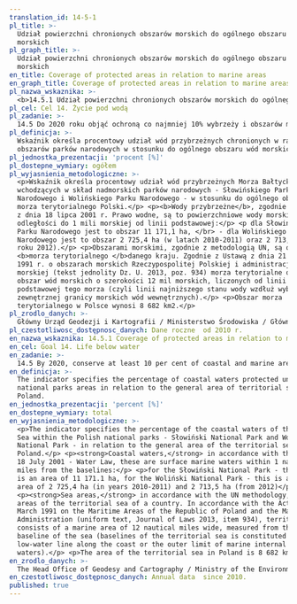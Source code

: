 ```yaml
---
translation_id: 14-5-1
pl_title: >-
  Udział powierzchni chronionych obszarów morskich do ogólnego obszaru terenów
  morskich
pl_graph_title: >-
  Udział powierzchni chronionych obszarów morskich do ogólnego obszaru terenów
  morskich
en_title: Coverage of protected areas in relation to marine areas
en_graph_title: Coverage of protected areas in relation to marine areas
pl_nazwa_wskaznika: >-
  <b>14.5.1 Udział powierzchni chronionych obszarów morskich do ogólnego obszaru terenów morskich</b>
pl_cel: Cel 14. Życie pod wodą
pl_zadanie: >-
  14.5 Do 2020 roku objąć ochroną co najmniej 10% wybrzeży i obszarów morskich, zgodnie z krajowym i międzynarodowym prawem i korzystając z najlepszych źródeł informacji naukowych.
pl_definicja: >-
  Wskaźnik określa procentowy udział wód przybrzeżnych chronionych w ramach
  obszarów parków narodowych w stosunku do ogólnego obszaru wód morskich Polski.
pl_jednostka_prezentacji: 'procent [%]'
pl_dostepne_wymiary: ogółem
pl_wyjasnienia_metodologiczne: >-
  <p>Wskaźnik określa procentowy udział wód przybrzeżnych Morza Bałtyckiego
  wchodzących w skład nadmorskich parków narodowych - Słowińskiego Parku
  Narodowego i Wolińskiego Parku Narodowego - w stosunku do ogólnego obszaru
  morza terytorialnego Polski.</p> <p><b>Wody przybrzeżne</b>, zgodnie z ustawą
  z dnia 18 lipca 2001 r. Prawo wodne, są to powierzchniowe wody morskie w
  odległości do 1 mili morskiej od linii podstawowej:</p> <p dla Słowińskiego
  Parku Narodowego jest to obszar 11 171,1 ha, </br> - dla Wolińskiego Parku
  Narodowego jest to obszar 2 725,4 ha (w latach 2010-2011) oraz 2 713,5 ha (od
  roku 2012).</p> <p>Obszarami morskimi, zgodnie z metodologią UN, są obszary
  <b>morza terytorialnego </b>danego kraju. Zgodnie z Ustawą z dnia 21 marca
  1991 r. o obszarach morskich Rzeczypospolitej Polskiej i administracji
  morskiej (tekst jednolity Dz. U. 2013, poz. 934) morza terytorialne obejmują
  obszar wód morskich o szerokości 12 mil morskich, liczonych od linii
  podstawowej tego morza (czyli linii najniższego stanu wody wzdłuż wybrzeża lub
  zewnętrznej granicy morskich wód wewnętrznych).</p> <p>Obszar morza
  terytorialnego w Polsce wynosi 8 682 km2.</p>
pl_zrodlo_danych: >-
  Główny Urząd Geodezji i Kartografii / Ministerstwo Środowiska / Główny Urząd Statystyczny
pl_czestotliwosc_dostępnosc_danych: Dane roczne  od 2010 r.
en_nazwa_wskaznika: 14.5.1 Coverage of protected areas in relation to marine areas
en_cel: Goal 14. Life below water
en_zadanie: >-
  14.5 By 2020, conserve at least 10 per cent of coastal and marine areas, consistent with national and international law and based on the best available scientific information
en_definicja: >-
  The indicator specifies the percentage of coastal waters protected under the
  national parks areas in relation to the general area of territorial sea of
  Poland.
en_jednostka_prezentacji: 'percent [%]'
en_dostepne_wymiary: total
en_wyjasnienia_metodologiczne: >-
  <p>The indicator specifies the percentage of the coastal waters of the Baltic
  Sea within the Polish national parks - Słowiński National Park and Woliński
  National Park - in relation to the general area of the territorial sea of
  Poland.</p> <p><strong>Coastal waters,</strong> in accordance with the Act of
  18 July 2001 - Water Law, these are surface marine waters within 1 nautical
  miles from the baselines:</p> <p>for the Słowiński National Park - this
  is an area of 11 171.1 ha, for the Woliński National Park - this is an
  area of 2 725,4 ha (in years 2010-2011) and 2 713,5 ha (from 2012)</p>
  <p><strong>Sea areas,</strong> in accordance with the UN methodology, are
  areas of the territorial sea of a country. In accordance with the Act of 21
  March 1991 on the Maritime Areas of the Republic of Poland and the Maritime
  Administration (uniform text, Journal of Laws 2013, item 934), territorial sea
  consists of a marine area of 12 nautical miles wide, measured from the
  baseline of the sea (baselines of the territorial sea is constituted by the
  low-water line along the coast or the outer limit of marine internal
  waters).</p> <p>The area of the territorial sea in Poland is 8 682 km2.</p>
en_zrodlo_danych: >-
  The Head Office of Geodesy and Cartography / Ministry of the Environment / Statistics Poland
en_czestotliwosc_dostępnosc_danych: Annual data  since 2010.
published: true
---
```

